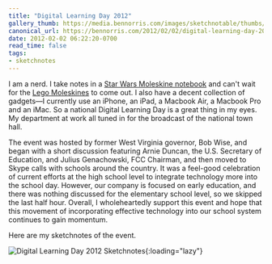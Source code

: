 ```yaml
---
title: "Digital Learning Day 2012"
gallery_thumb: https://media.bennorris.com/images/sketchnotable/thumbs/digital-learning-day-sketchnotes.jpg
canonical_url: https://bennorris.com/2012/02/02/digital-learning-day-2012
date: 2012-02-02 06:22:20-0700
read_time: false
tags:
- sketchnotes
---
```


I am a nerd. I take notes in a <a title="Star Wars Moleskine for sketchnotes" href="http://www.moleskineus.com/star-wars-limited-edition-notebooks.html" target="_blank">Star Wars Moleskine notebook</a> and can't wait for the <a title="Lego Moleskine for sketchnotes" href="http://www.moleskineus.com/moleskine-lego-limited-edition.html" target="_blank">Lego Moleskines</a> to come out. I also have a decent collection of gadgets—I currently use an iPhone, an iPad, a Macbook Air, a Macbook Pro and an iMac. So a national Digital Learning Day is a great thing in my eyes. My department at work all tuned in for the broadcast of the national town hall.

The event was hosted by former West Virginia governor, Bob Wise, and began with a short discussion featuring Arnie Duncan, the U.S. Secretary of Education, and Julius Genachowski, FCC Chairman, and then moved to Skype calls with schools around the country. It was a feel-good celebration of current efforts at the high school level to integrate technology more into the school day. However, our company is focused on early education, and there was nothing discussed for the elementary school level, so we skipped the last half hour. Overall, I wholeheartedly support this event and hope that this movement of incorporating effective technology into our school system continues to gain momentum.

Here are my sketchnotes of the event.

![Digital Learning Day 2012 Sketchnotes](https://media.bennorris.com/images/sketchnotable/general/digital-learning-day-sketchnotes.jpg){:loading="lazy"}
